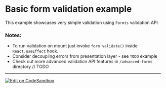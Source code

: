 # Basic form validation example

This example showcases very simple validation using `Formts` validation API

### Notes:

- To run validation on mount just invoke `form.validate()` inside
  `React.useEffect` hook.
- Consider decoupling errors from presentation layer - see `TODO` example
- Check out more advanced validation API features in `/advanced-forms` directory
  // TODO

---

[![Edit on CodeSandbox](https://codesandbox.io/static/img/play-codesandbox.svg)](https://codesandbox.io/s/github/VirtusLab/formts/tree/master/examples/basic-forms/3-basic-form-validation)
